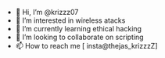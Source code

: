 - 👋 Hi, I’m @krizzz07
- 👀 I’m interested in wireless atacks
- 🌱 I’m currently learning ethical hacking
- 💞️ I’m looking to collaborate on scripting 
- 📫 How to reach me [ insta@thejas_krizzzZ]                      

<!---
krizzz07/krizzz07 is a ✨ special ✨ repository because its `README.md` (this file) appears on your GitHub profile.
You can click the Preview link to take a look at your changes.
--->
